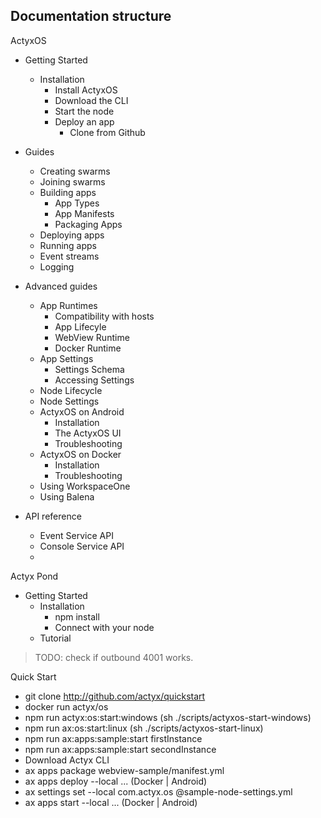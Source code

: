 
## Documentation structure
ActyxOS
- Getting Started
  - Installation
    - Install ActyxOS
    - Download the CLI
    - Start the node
    - Deploy an app
      - Clone from Github
- Guides
  - Creating swarms
  - Joining swarms
  - Building apps
    - App Types
    - App Manifests
    - Packaging Apps
  - Deploying apps
  - Running apps
  - Event streams
  - Logging
- Advanced guides

  - App Runtimes
    - Compatibility with hosts
    - App Lifecyle
    - WebView Runtime
    - Docker Runtime
  - App Settings
    - Settings Schema
    - Accessing Settings
  - Node Lifecycle
  - Node Settings
  - ActyxOS on Android
    - Installation
    - The ActyxOS UI
    - Troubleshooting
  - ActyxOS on Docker
    - Installation
    - Troubleshooting
  - Using WorkspaceOne
  - Using Balena
- API reference
  - Event Service API
  - Console Service API
  - 

















Actyx Pond
- Getting Started
  - Installation
    - npm install
    - Connect with your node
  - Tutorial 



 > TODO: check if outbound 4001 works.

  Quick Start
   - git clone http://github.com/actyx/quickstart
   - docker run actyx/os
   - npm run actyx:os:start:windows (sh ./scripts/actyxos-start-windows)
   - npm run ax:os:start:linux (sh ./scripts/actyxos-start-linux)
   - npm run ax:apps:sample:start firstInstance
   - npm run ax:apps:sample:start secondInstance
   - Download Actyx CLI
   - ax apps package webview-sample/manifest.yml 
   - ax apps deploy --local ... (Docker | Android)
   - ax settings set --local com.actyx.os @sample-node-settings.yml
   - ax apps start --local ... (Docker | Android)
    

